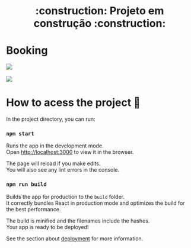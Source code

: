 <h1 align="center"> 
    :construction:  Projeto em construção  :construction:
</h1>

# Booking

<div>
  <img src="https://github.com/matheuzcode/react-booking/assets/98724767/03a476ac-c24c-4092-aaba-f6d1c1d02c4d" />
</div>
</br>
<div>
  <img src="https://github.com/matheuzcode/react-booking/assets/98724767/a85c8796-4e5d-472e-8a49-9af32ee2b90a" />
</div>

# How to acess the project 📁

In the project directory, you can run:

### `npm start`

Runs the app in the development mode.\
Open [http://localhost:3000](http://localhost:3000) to view it in the browser.

The page will reload if you make edits.\
You will also see any lint errors in the console.

### `npm run build`

Builds the app for production to the `build` folder.\
It correctly bundles React in production mode and optimizes the build for the best performance.

The build is minified and the filenames include the hashes.\
Your app is ready to be deployed!

See the section about [deployment](https://facebook.github.io/create-react-app/docs/deployment) for more information.
